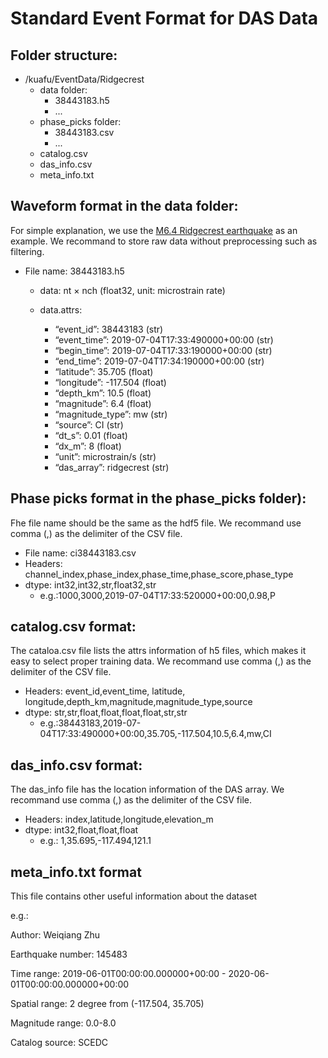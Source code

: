 # Standard Event Format for DAS Data



## Folder structure: 

- /kuafu/EventData/Ridgecrest
	- data folder:
	  - 38443183.h5
	  - ...
	- phase_picks folder:
	  - 38443183.csv
	  - ...
	- catalog.csv
	- das_info.csv
	- meta_info.txt

## Waveform format in the data folder:

For simple explanation, we use the [M6.4 Ridgecrest earthquake](https://earthquake.usgs.gov/earthquakes/eventpage/ci38443183/executive) as an example. We recommand to store raw data without preprocessing such as filtering.

- File name: 38443183.h5

  - data: nt $\times$ nch (float32, unit: microstrain rate)

  - data.attrs: 
    - “event_id”: 38443183 (str)
    - “event_time”: 2019-07-04T17:33:490000+00:00 (str)
    - “begin_time”: 2019-07-04T17:33:190000+00:00 (str)
    - “end_time”: 2019-07-04T17:34:190000+00:00 (str)
    - “latitude”: 35.705 (float)
    - “longitude”: -117.504 (float)
    - “depth_km”: 10.5 (float)
    - “magnitude”: 6.4 (float)
    - “magnitude_type”: mw (str)
    - “source”: CI (str)
    - “dt_s”: 0.01 (float)
    - “dx_m”: 8 (float)
    - “unit”: microstrain/s (str)
    - “das_array”: ridgecrest (str)

## Phase picks format in the phase_picks folder):

Fhe file name should be the same as the hdf5 file. We recommand use comma (,) as the delimiter of the CSV file. 

- File name:  ci38443183.csv
- Headers: channel_index,phase_index,phase_time,phase_score,phase_type
- dtype: int32,int32,str,float32,str
  - e.g.:1000,3000,2019-07-04T17:33:520000+00:00,0.98,P

## catalog.csv format:

The cataloa.csv file lists the attrs information of h5 files, which makes it easy to select proper training data. We recommand use comma (,) as the delimiter of the CSV file. 

- Headers: event_id,event_time, latitude, longitude,depth_km,magnitude,magnitude_type,source
- dtype: str,str,float,float,float,float,str,str
  - e.g.:38443183,2019-07-04T17:33:490000+00:00,35.705,-117.504,10.5,6.4,mw,CI

## das_info.csv format:

The das_info file has the location information of the DAS array. We recommand use comma (,) as the delimiter of the CSV file. 

- Headers: index,latitude,longitude,elevation_m
- dtype: int32,float,float,float
  - e.g.: 1,35.695,-117.494,121.1

## meta_info.txt format

This file contains other useful information about the dataset

e.g.:

Author: Weiqiang Zhu

Earthquake number: 145483

Time range: 2019-06-01T00:00:00.000000+00:00 - 2020-06-01T00:00:00.000000+00:00

Spatial range: 2 degree from (-117.504, 35.705)

Magnitude range: 0.0-8.0

Catalog source: SCEDC

